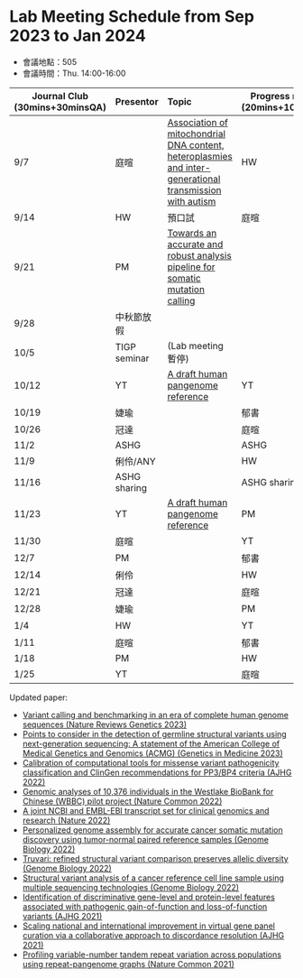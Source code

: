 # Lab Meeting Schedule from Sep 2023 to Jan 2024

- 會議地點：505
- 會議時間：Thu. 14:00-16:00



| Journal  Club     (30mins+30minsQA) | Presentor    | Topic                                                        | Progress report     (20mins+10minQA) | Presentor |
| ----------------------------------- | ------------ | :----------------------------------------------------------- | ------------------------------------ | --------- |
| 9/7                                 | 庭暄         | [Association of mitochondrial DNA content, heteroplasmies and  inter-generational transmission with  autism](https://www.nature.com/articles/s41467-022-30805-7#Sec20) | HW                                   | Calvin    |
| 9/14                                | HW           | 預口試                                                       | 庭暄                                 | ANY       |
| 9/21                                | PM           |[Towards an accurate and robust analysis pipeline for somatic mutation calling](https://pubmed.ncbi.nlm.nih.gov/36457740/) |                                     |           |
| 9/28                                | 中秋節放假    |                                                              |                                      |           |
| 10/5                                | TIGP seminar  |           (Lab meeting 暫停)                                |                                      |           |
| 10/12                               | YT           | [A draft human pangenome reference](https://pubmed.ncbi.nlm.nih.gov/37165242/) | YT                                   | 冠達      |
| 10/19                               | 婕瑜          |                                                              | 郁書                                 | 婕瑜      |
| 10/26                               | 冠達         |                                                              | 庭暄                                 | 俐伶       |
| 11/2                                | ASHG         |                                                              | ASHG                                 | ASHG      |
| 11/9                                | 俐伶/ANY     |                                                              | HW                                   | Calvin   |
| 11/16                               | ASHG sharing  |                                                              | ASHG sharing                                   |            |
| 11/23                               | YT           | [A draft human pangenome reference](https://pubmed.ncbi.nlm.nih.gov/37165242/) | PM                                   |           |
| 11/30                               | 庭暄         |                                                              | YT                                   | 冠達      |
| 12/7                                | PM           |                                                              | 郁書                                 | 婕瑜      |
| 12/14                               | 俐伶         |                                                              | HW                                   | Calvin    |
| 12/21                               | 冠達         |                                                              | 庭暄                                 | ANY       |
| 12/28                               | 婕瑜         |                                                              | PM                                   |           |
| 1/4                                 | HW           |                                                              | YT                                   | 冠達      |
| 1/11                                | 庭暄         |                                                              | 郁書                                 | 婕瑜      |
| 1/18                                | PM           |                                                              | HW                                   | Calvin    |
| 1/25                                | YT           |                                                              | 庭暄                                 | 俐伶       |

Updated paper:  <be> 
- [Variant calling and benchmarking in an era of complete human genome sequences (Nature Reviews Genetics 2023)](https://doi.org/10.1038/s41576-023-00590-0)<br>
- [Points to consider in the detection of germline structural variants using next-generation sequencing: A statement of the American College of Medical Genetics and Genomics (ACMG) (Genetics in Medicine 2023)](https://doi.org/10.1016/j.gim.2022.09.017) <br>
- [Calibration of computational tools for missense variant pathogenicity classification and ClinGen recommendations for PP3/BP4 criteria (AJHG 2022)](https://doi.org/10.1016/j.ajhg.2022.10.013) <br> 
- [Genomic analyses of 10,376 individuals in the Westlake BioBank for Chinese (WBBC) pilot project (Nature Common 2022)](https://www.nature.com/articles/s41467-022-30526-x) <br>
- [A joint NCBI and EMBL-EBI transcript set for clinical genomics and research (Nature 2022)](https://doi.org/10.1038/s41586-022-04558-8) <br>
- [Personalized genome assembly for accurate cancer somatic mutation discovery using tumor-normal paired reference samples (Genome Biology 2022)](https://genomebiology.biomedcentral.com/articles/10.1186/s13059-022-02803-x)<br>
- [Truvari: refined structural variant comparison preserves allelic diversity (Genome Biology 2022)](https://genomebiology.biomedcentral.com/articles/10.1186/s13059-022-02840-6) <br> 
- [Structural variant analysis of a cancer reference cell line sample using multiple sequencing technologies (Genome Biology 2022)](https://genomebiology.biomedcentral.com/articles/10.1186/s13059-022-02816-6)<br>
- [Identification of discriminative gene-level and protein-level features associated with pathogenic gain-of-function and loss-of-function variants (AJHG 2021)](https://doi.org/10.1016/j.ajhg.2021.10.007)<br>
- [Scaling national and international improvement in virtual gene panel curation via a collaborative approach to discordance resolution (AJHG 2021)](https://doi.org/10.1016/j.ajhg.2021.06.020) <br> 
- [Profiling variable-number tandem repeat variation across populations using repeat-pangenome graphs (Nature Common 2021)](https://doi.org/10.1038/s41467-021-24378-0) <br>







